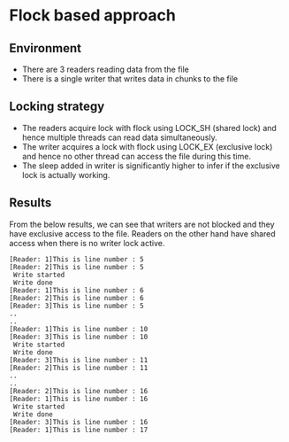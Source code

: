 # Flock based approach

## Environment
* There are 3 readers reading data from the file
* There is a single writer that writes data in chunks to the file

## Locking strategy
* The readers acquire lock with flock using LOCK_SH (shared lock) and hence multiple threads can read data simultaneously.
* The writer acquires a lock with flock using LOCK_EX (exclusive lock) and hence no other thread can access the file during this time.
* The sleep added in writer is significantly higher to infer if the exclusive lock is actually working.

## Results
From the below results, we can see that writers are not blocked and they have exclusive access to the file. Readers on the other hand have shared access when there is no writer lock active. 
``` shell
[Reader: 1]This is line number : 5
[Reader: 2]This is line number : 5
 Write started
 Write done
[Reader: 1]This is line number : 6
[Reader: 2]This is line number : 6
[Reader: 3]This is line number : 5
..
..
[Reader: 1]This is line number : 10
[Reader: 3]This is line number : 10
 Write started
 Write done
[Reader: 3]This is line number : 11
[Reader: 2]This is line number : 11
..
..
[Reader: 2]This is line number : 16
[Reader: 1]This is line number : 16
 Write started
 Write done
[Reader: 3]This is line number : 16
[Reader: 1]This is line number : 17
```